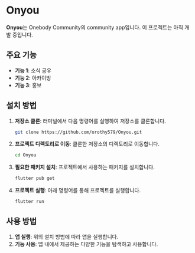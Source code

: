 # Onyou

**Onyou**는 Onebody Community의 community app입니다. 이 프로젝트는 아직 개발 중입니다.

## 주요 기능

- **기능 1**: 소식 공유
- **기능 2**: 아카이빙
- **기능 3**: 홍보

## 설치 방법

1. **저장소 클론**: 터미널에서 다음 명령어를 실행하여 저장소를 클론합니다.

   ```bash
   git clone https://github.com/orothy579/Onyou.git
   ```

2. **프로젝트 디렉토리로 이동**: 클론한 저장소의 디렉토리로 이동합니다.

   ```bash
   cd Onyou
   ```

3. **필요한 패키지 설치**: 프로젝트에서 사용하는 패키지를 설치합니다.

   ```bash
   flutter pub get
   ```

4. **프로젝트 실행**: 아래 명령어를 통해 프로젝트를 실행합니다.

   ```bash
   flutter run
   ```

## 사용 방법

1. **앱 실행**: 위의 설치 방법에 따라 앱을 실행합니다.
2. **기능 사용**: 앱 내에서 제공하는 다양한 기능을 탐색하고 사용합니다.
